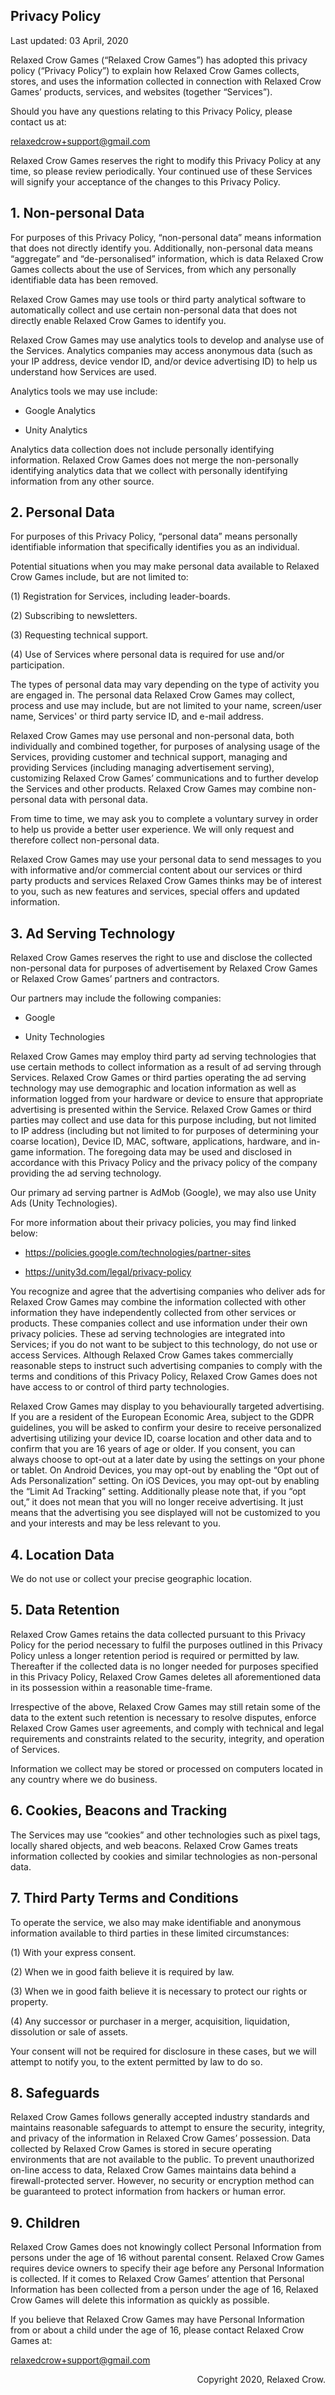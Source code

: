 ## Privacy Policy

Last updated: 03 April, 2020


Relaxed Crow Games (“Relaxed Crow Games”) has adopted this privacy policy (“Privacy Policy”) to explain how Relaxed Crow Games collects, stores, and uses the information collected in connection with Relaxed Crow Games’ products, services, and websites (together “Services”).

Should you have any questions relating to this Privacy Policy, please contact us at:

relaxedcrow+support@gmail.com

Relaxed Crow Games reserves the right to modify this Privacy Policy at any time, so please review periodically. Your continued use of these Services will signify your acceptance of the changes to this Privacy Policy.


## 1. Non-personal Data

For purposes of this Privacy Policy, “non-personal data” means information that does not directly identify you. Additionally, non-personal data means “aggregate” and “de-personalised” information, which is data Relaxed Crow Games collects about the use of Services, from which any personally identifiable data has been removed.

Relaxed Crow Games may use tools or third party analytical software to automatically collect and use certain non-personal data that does not directly enable Relaxed Crow Games to identify you. 

Relaxed Crow Games may use analytics tools to develop and analyse use of the Services. Analytics companies may access anonymous data (such as your IP address, device vendor ID, and/or device advertising ID) to help us understand how Services are used.

Analytics tools we may use include:

- Google Analytics

- Unity Analytics
    
Analytics data collection does not include personally identifying information. Relaxed Crow Games does not merge the non-personally identifying analytics data that we collect with personally identifying information from any other source.


## 2. Personal Data

For purposes of this Privacy Policy, “personal data” means personally identifiable information that specifically identifies you as an individual.

Potential situations when you may make personal data available to Relaxed Crow Games include, but are not limited to:


(1) Registration for Services, including leader-boards.

(2) Subscribing to newsletters.

(3) Requesting technical support.

(4) Use of Services where personal data is required for use and/or participation.


The types of personal data may vary depending on the type of activity you are engaged in. The personal data Relaxed Crow Games may collect, process and use may include, but are not limited to your name, screen/user name, Services' or third party service ID, and e-mail address.

Relaxed Crow Games may use personal and non-personal data, both individually and combined together, for purposes of analysing usage of the Services, providing customer and technical support, managing and providing Services (including managing advertisement serving), customizing Relaxed Crow Games’ communications and to further develop the Services and other products. Relaxed Crow Games may combine non-personal data with personal data.

From time to time, we may ask you to complete a voluntary survey in order to help us provide a better user experience. We will only request and therefore collect non-personal data.

Relaxed Crow Games may use your personal data to send messages to you with informative and/or commercial content about our services or third party products and services Relaxed Crow Games thinks may be of interest to you, such as new features and services, special offers and updated information.


## 3. Ad Serving Technology

Relaxed Crow Games reserves the right to use and disclose the collected non-personal data for purposes of advertisement by Relaxed Crow Games or Relaxed Crow Games’ partners and contractors. 

Our partners may include the following companies:

- Google

- Unity Technologies

Relaxed Crow Games may employ third party ad serving technologies that use certain methods to collect information as a result of ad serving through Services. Relaxed Crow Games or third parties operating the ad serving technology may use demographic and location information as well as information logged from your hardware or device to ensure that appropriate advertising is presented within the Service. Relaxed Crow Games or third parties may collect and use data for this purpose including, but not limited to IP address (including but not limited to for purposes of determining your coarse location), Device ID, MAC, software, applications, hardware, and in-game information. The foregoing data may be used and disclosed in accordance with this Privacy Policy and the privacy policy of the company providing the ad serving technology.

Our primary ad serving partner is AdMob (Google), we may also use Unity Ads (Unity Technologies).

For more information about their privacy policies, you may find linked below:

- https://policies.google.com/technologies/partner-sites

- https://unity3d.com/legal/privacy-policy

You recognize and agree that the advertising companies who deliver ads for Relaxed Crow Games may combine the information collected with other information they have independently collected from other services or products. These companies collect and use information under their own privacy policies. These ad serving technologies are integrated into Services; if you do not want to be subject to this technology, do not use or access Services. Although Relaxed Crow Games takes commercially reasonable steps to instruct such advertising companies to comply with the terms and conditions of this Privacy Policy, Relaxed Crow Games does not have access to or control of third party technologies.

Relaxed Crow Games may display to you behaviourally targeted advertising. If you are a resident of the European Economic Area, subject to the GDPR guidelines, you will be asked to confirm your desire to receive personalized advertising utilizing your device ID, coarse location and other data and to confirm that you are 16 years of age or older. If you consent, you can always choose to opt-out at a later date by using the settings on your phone or tablet. On Android Devices, you may opt-out by enabling the “Opt out of Ads Personalization” setting. On iOS Devices, you may opt-out by enabling the “Limit Ad Tracking” setting. Additionally please note that, if you “opt out,” it does not mean that you will no longer receive advertising. It just means that the advertising you see displayed will not be customized to you and your interests and may be less relevant to you.


## 4. Location Data

We do not use or collect your precise geographic location.


## 5. Data Retention

Relaxed Crow Games retains the data collected pursuant to this Privacy Policy for the period necessary to fulfil the purposes outlined in this Privacy Policy unless a longer retention period is required or permitted by law. Thereafter if the collected data is no longer needed for purposes specified in this Privacy Policy, Relaxed Crow Games deletes all aforementioned data in its possession within a reasonable time-frame.

Irrespective of the above, Relaxed Crow Games may still retain some of the data to the extent such retention is necessary to resolve disputes, enforce Relaxed Crow Games user agreements, and comply with technical and legal requirements and constraints related to the security, integrity, and operation of Services.

Information we collect may be stored or processed on computers located in any country where we do business.


## 6. Cookies, Beacons and Tracking

The Services may use “cookies” and other technologies such as pixel tags, locally shared objects, and web beacons. Relaxed Crow Games treats information collected by cookies and similar technologies as non-personal data.


## 7. Third Party Terms and Conditions

To operate the service, we also may make identifiable and anonymous information available to third parties in these limited circumstances:


(1) With your express consent.

(2) When we in good faith believe it is required by law.

(3) When we in good faith believe it is necessary to protect our rights or property.

(4) Any successor or purchaser in a merger, acquisition, liquidation, dissolution or sale of assets.


Your consent will not be required for disclosure in these cases, but we will attempt to notify you, to the extent permitted by law to do so.


## 8. Safeguards

Relaxed Crow Games follows generally accepted industry standards and maintains reasonable safeguards to attempt to ensure the security, integrity, and privacy of the information in Relaxed Crow Games’ possession. Data collected by Relaxed Crow Games is stored in secure operating environments that are not available to the public. To prevent unauthorized on-line access to data, Relaxed Crow Games maintains data behind a firewall-protected server. However, no security or encryption method can be guaranteed to protect information from hackers or human error.


## 9. Children

Relaxed Crow Games does not knowingly collect Personal Information from persons under the age of 16 without parental consent. Relaxed Crow Games requires device owners to specify their age before any Personal Information is collected. If it comes to Relaxed Crow Games’ attention that Personal Information has been collected from a person under the age of 16, Relaxed Crow Games will delete this information as quickly as possible. 

If you believe that Relaxed Crow Games may have Personal Information from or about a child under the age of 16, please contact Relaxed Crow Games at: 

relaxedcrow+support@gmail.com

<p style="text-align: right">Copyright 2020, Relaxed Crow.</p>
